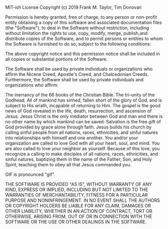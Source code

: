 MIT-ish License
Copyright (c) 2019 Frank M. Taylor, Tim Donovan

Permission is hereby granted, free of charge, to any person or non-profit entity obtaining a copy
of this software and associated documentation files (the "Software"), to deal
in the Software without restriction, including without limitation the rights
to use, copy, modify, merge, publish,and distribute
copies of the Software, and to permit persons or entities to whom the Software is
furnished to do so, subject to the following conditions:

The above copyright notice and this permission notice shall be included in all
copies or substantial portions of the Software.

The Software shall be used by private individuals or organizations who affirm the Nicene Creed,
Apostle's Creed, and Chalcedonian Creeds.  Furthermore, the Software shall be used by private individuals and organizations who  affirm:

The inerrancy of the 66 books of the Christian Bible. The tri-unity of the Godhead. All of mankind has sinned, fallen short of the glory of God, and is subject to His wrath, incapable of returning to Him. The gospel is the good news of God revealed in the life, death, resurrection, and ascension of Jesus.  Jesus Christ is the only mediator between God and man and there is no other name by which mankind can be saved.  Salvation is the free gift of God provided by grace alone through faith. Jesus builds his church by calling sinful people from all nations, races, ethnicities, and sinful natures into relationships with himself and one another.  You and/or your organization are called to love God with all your heart, soul, and mind. You are also called to love your neighbor as yourself. Because of this love, you recognize a calling to make disciples of all nations, races, ethnicities, and sinful natures, baptizing them in the name of the Father, Son, and Holy Spirit, teaching them to obey all that Jesus commanded you.

GIF is pronounced "gif".

THE SOFTWARE IS PROVIDED "AS IS", WITHOUT WARRANTY OF ANY KIND, EXPRESS OR
IMPLIED, INCLUDING BUT NOT LIMITED TO THE WARRANTIES OF MERCHANTABILITY,
FITNESS FOR A PARTICULAR PURPOSE AND NONINFRINGEMENT. IN NO EVENT SHALL THE
AUTHORS OR COPYRIGHT HOLDERS BE LIABLE FOR ANY CLAIM, DAMAGES OR OTHER
LIABILITY, WHETHER IN AN ACTION OF CONTRACT, TORT OR OTHERWISE, ARISING FROM,
OUT OF OR IN CONNECTION WITH THE SOFTWARE OR THE USE OR OTHER DEALINGS IN THE
SOFTWARE.
